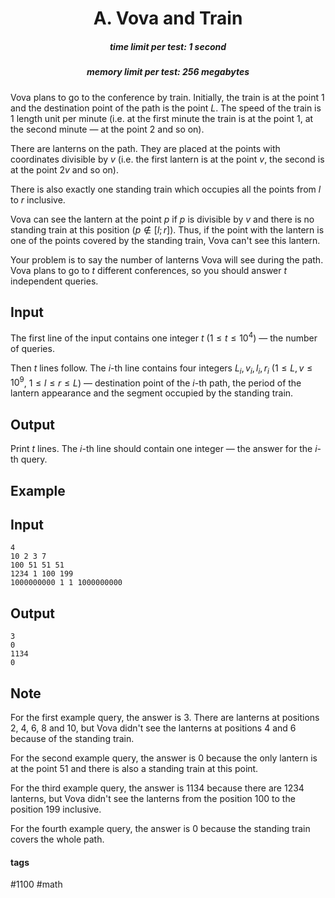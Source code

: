 <h1 style='text-align: center;'> A. Vova and Train</h1>

<h5 style='text-align: center;'>time limit per test: 1 second</h5>
<h5 style='text-align: center;'>memory limit per test: 256 megabytes</h5>

Vova plans to go to the conference by train. Initially, the train is at the point $1$ and the destination point of the path is the point $L$. The speed of the train is $1$ length unit per minute (i.e. at the first minute the train is at the point $1$, at the second minute — at the point $2$ and so on).

There are lanterns on the path. They are placed at the points with coordinates divisible by $v$ (i.e. the first lantern is at the point $v$, the second is at the point $2v$ and so on).

There is also exactly one standing train which occupies all the points from $l$ to $r$ inclusive.

Vova can see the lantern at the point $p$ if $p$ is divisible by $v$ and there is no standing train at this position ($p \not\in [l; r]$). Thus, if the point with the lantern is one of the points covered by the standing train, Vova can't see this lantern.

Your problem is to say the number of lanterns Vova will see during the path. Vova plans to go to $t$ different conferences, so you should answer $t$ independent queries.

## Input

The first line of the input contains one integer $t$ ($1 \le t \le 10^4$) — the number of queries.

Then $t$ lines follow. The $i$-th line contains four integers $L_i, v_i, l_i, r_i$ ($1 \le L, v \le 10^9$, $1 \le l \le r \le L$) — destination point of the $i$-th path, the period of the lantern appearance and the segment occupied by the standing train.

## Output

Print $t$ lines. The $i$-th line should contain one integer — the answer for the $i$-th query.

## Example

## Input


```
4  
10 2 3 7  
100 51 51 51  
1234 1 100 199  
1000000000 1 1 1000000000  

```
## Output


```
3  
0  
1134  
0  

```
## Note

For the first example query, the answer is $3$. There are lanterns at positions $2$, $4$, $6$, $8$ and $10$, but Vova didn't see the lanterns at positions $4$ and $6$ because of the standing train.

For the second example query, the answer is $0$ because the only lantern is at the point $51$ and there is also a standing train at this point.

For the third example query, the answer is $1134$ because there are $1234$ lanterns, but Vova didn't see the lanterns from the position $100$ to the position $199$ inclusive.

For the fourth example query, the answer is $0$ because the standing train covers the whole path.



#### tags 

#1100 #math 